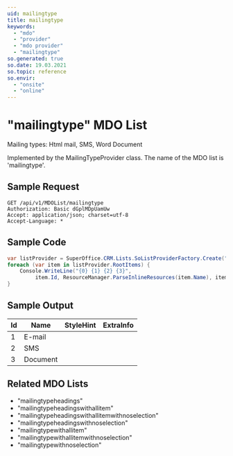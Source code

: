 ```yaml
---
uid: mailingtype
title: mailingtype
keywords:
  - "mdo"
  - "provider"
  - "mdo provider"
  - "mailingtype"
so.generated: true
so.date: 19.03.2021
so.topic: reference
so.envir:
  - "onsite"
  - "online"
---
```


# "mailingtype" MDO List
Mailing types: Html mail, SMS, Word Document



Implemented by the <see cref="T:SuperOffice.CRM.Lists.MailingTypeProvider">MailingTypeProvider</see> class.
The name of the MDO list is 'mailingtype'.




## Sample Request

```http!
GET /api/v1/MDOList/mailingtype
Authorization: Basic dGplMDpUamUw
Accept: application/json; charset=utf-8
Accept-Language: *

```

## Sample Code
```cs
var listProvider = SuperOffice.CRM.Lists.SoListProviderFactory.Create("mailingtype", forceFlatList: true);
foreach (var item in listProvider.RootItems) {
    Console.WriteLine("{0} {1} {2} {3}", 
         item.Id, ResourceManager.ParseInlineResources(item.Name), item.StyleHint, item.ExtraInfo);
}
```

## Sample Output

|Id   | Name  |StyleHint|ExtraInfo |
| --- | ----- | ------- | -------- |
|1|E-mail|||
|2|SMS|||
|3|Document|||


## Related MDO Lists

* "mailingtypeheadings"
* "mailingtypeheadingswithallitem"
* "mailingtypeheadingswithallitemwithnoselection"
* "mailingtypeheadingswithnoselection"
* "mailingtypewithallitem"
* "mailingtypewithallitemwithnoselection"
* "mailingtypewithnoselection"
